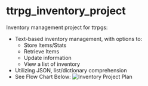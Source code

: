 # ttrpg_inventory_project
Inventory management project for ttrpgs:
- Text-based inventory management, with options to:
  - Store Items/Stats
  - Retrieve Items
  - Update information
  - View a list of inventory
- Utilizing JSON, list/dictionary comprehension
- See Flow Chart Below:
![Inventory Project Plan](https://github.com/user-attachments/assets/131ff84a-e389-4662-bfff-e8ad254f696c)
